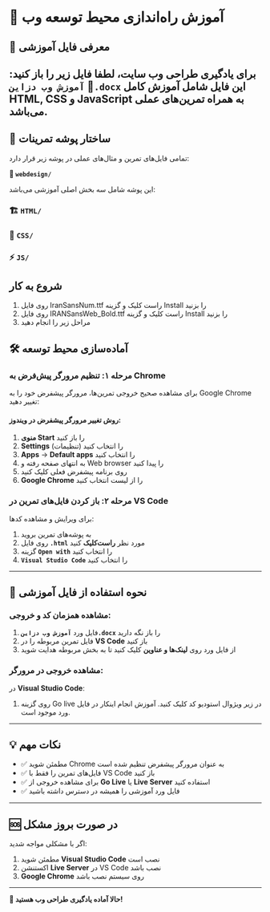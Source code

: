 # 🚀 آموزش راه‌اندازی محیط توسعه وب
## 📖 معرفی فایل آموزشی
برای یادگیری طراحی وب سایت، لطفا فایل زیر را باز کنید:
**📄 `آموزش وب دزاین.docx`**
این فایل شامل آموزش کامل HTML, CSS و JavaScript به همراه تمرین‌های عملی می‌باشد.
---

## 📁 ساختار پوشه تمرینات

تمامی فایل‌های تمرین و مثال‌های عملی در پوشه زیر قرار دارد:

**📂 `webdesign/`**

این پوشه شامل سه بخش اصلی آموزشی می‌باشد:

### 🏗️ `HTML/`
### 🎨 `CSS/`
### ⚡ `JS/`

## شروع به کار
1. روی فایل 
IranSansNum.ttf
راست کلیک و گزینه Install را بزنید
2. روی فایل 
IRANSansWeb_Bold.ttf
راست کلیک و گزینه Install را بزنید
3. مراحل زیر را انجام دهید


## 🛠️ آماده‌سازی محیط توسعه

### مرحله ۱: تنظیم مرورگر پیش‌فرض به Chrome

برای مشاهده صحیح خروجی تمرین‌ها، مرورگر پیشفرض خود را به Google Chrome تغییر دهید:

#### روش تغییر مرورگر پیشفرض در ویندوز:

1. **منوی Start** را باز کنید
2. **Settings** (تنظیمات) را انتخاب کنید
3. **Apps** → **Default apps** را انتخاب کنید
4. به انتهای صفحه رفته و Web browser را پیدا کنید
5. روی برنامه پیشفرض فعلی کلیک کنید
6. **Google Chrome** را از لیست انتخاب کنید

### مرحله ۲: باز کردن فایل‌های تمرین در VS Code

برای ویرایش و مشاهده کدها:

1. به پوشه‌های تمرین بروید
2. روی فایل **`.html`** مورد نظر **راست‌کلیک** کنید
3. گزینه **`Open with`** را انتخاب کنید
4. **`Visual Studio Code`** را انتخاب کنید

---

## 🎯 نحوه استفاده از فایل آموزشی

### مشاهده همزمان کد و خروجی:

1. فایل ورد **`آموزش وب دزاین.docx`** را باز نگه دارید
2. فایل تمرین مربوطه را در **VS Code** باز کنید
3. از فایل ورد روی **لینک‌ها و عناوین** کلیک کنید تا به بخش مربوطه هدایت شوید

### مشاهده خروجی در مرورگر:

در **Visual Studio Code**:
1. روی گزینه Go live در زیر ویژوال استودیو کد کلیک کنید.
آموزش انجام اینکار در فایل ورد موجود است.
---

## 💡 نکات مهم

- ✅ مطمئن شوید Chrome به عنوان مرورگر پیشفرض تنظیم شده است
- ✅ فایل‌های تمرین را فقط با VS Code باز کنید
- ✅ برای مشاهده خروجی از **Go Live** یا **Live Server** استفاده کنید
- ✅ فایل ورد آموزشی را همیشه در دسترس داشته باشید
---

## 🆘 در صورت بروز مشکل

اگر با مشکلی مواجه شدید:

1. مطمئن شوید **Visual Studio Code** نصب است
2. اکستنشن **Live Server** در VS Code نصب باشد
3. **Google Chrome** روی سیستم نصب باشد

---

**🎉 حالا آماده یادگیری طراحی وب هستید!**
